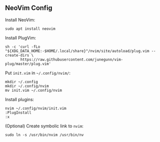## NeoVim Config

Install NeoVim:
```
sudo apt install neovim
```
Install PlugVim:
```
sh -c 'curl -fLo "${XDG_DATA_HOME:-$HOME/.local/share}"/nvim/site/autoload/plug.vim --create-dirs \
       https://raw.githubusercontent.com/junegunn/vim-plug/master/plug.vim'
```
Put `init.vim` in `~/.config/nvim/`:
```
mkdir ~/.config
mkdir ~/.config/nvim
mv init.vim ~/.config/nvim
```
Install plugins:
```
nvim ~/.config/nvim/init.vim
:PlugInstall
:x
```

(Optional) Create symbolic link to `nvim`:
```
sudo ln -s /usr/bin/nvim /usr/bin/nv
```
